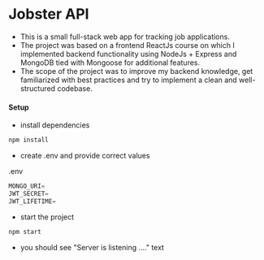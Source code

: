 # Jobster API

- This is a small full-stack web app for tracking job applications.
- The project was based on a frontend ReactJs course on which I implemented backend functionality using NodeJs + Express and MongoDB tied with Mongoose for additional features. 
- The scope of the project was to improve my backend knowledge, get familiarized with best practices and try to implement a clean and well-structured codebase.

#### Setup

- install dependencies

```sh
npm install
```

- create .env and provide correct values

.env

```js
MONGO_URI=
JWT_SECRET=
JWT_LIFETIME=
```

- start the project

```sh
npm start
```

- you should see "Server is listening ...." text
